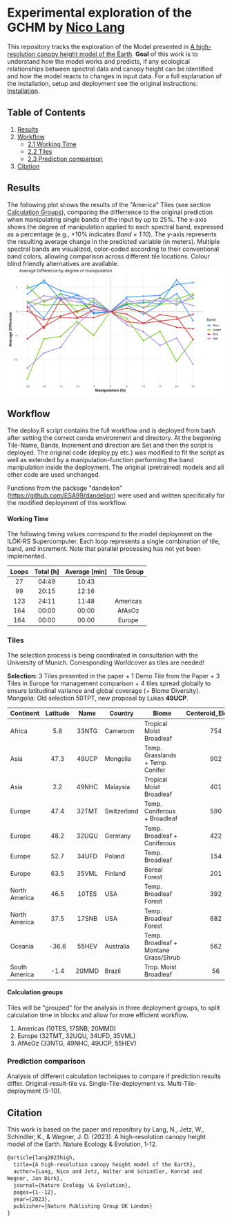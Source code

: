 # Experimental exploration of the GCHM by [Nico Lang](https://langnico.github.io/globalcanopyheight)

This repository tracks the exploration of the Model presented in [A high-resolution canopy height model of the Earth](https://arxiv.org/abs/2204.08322). **Goal** of this work is to understand how the model works and predicts, if any ecological relationships between spectral data and canopy height can be identified and how the model reacts to changes in input data.
For a full explanation of the installation, setup and deployment see the original instructions: [Installation](https://github.com/langnico/global-canopy-height-model#installation-and-credentials).


## Table of Contents
1. [Results](#results)
2. [Workflow](#workflow)
   - [2.1 Working Time](#working-time)
   - [2.2 Tiles](#tiles)
   - [2.3 Prediction comparison](#prediction-comparison)
3. [Citation](https://github.com/ESA99/canopy_height#citation)

## Results

The following plot shows the results of the "America" Tiles (see section [Calculation Groups](#calculation-groups)), comparing the differrence to the original prediction when manipulating single bands of the input by up to 25%.
The x-axis shows the degree of manipulation applied to each spectral band, expressed as a percentage (e.g., +10% indicates *Band × 1.10*). The y-axis represents the resulting average change in the predicted variable (in meters). Multiple spectral bands are visualized, color-coded according to their conventional band colors, allowing comparison across different tile locations. Colour blind friendly alternatives are available.
![Result plot](plots/2025-06-25_3T_B02+03+04+08_lineplot.png)



## Workflow
The deploy.R script contains the full workflow and is deployed from bash after setting the correct conda environment and directory.
At the beginning Tile-Name, Bands, Increment and direction are Set and then the script is deployed. The original code (deploy.py etc.) was modified to fit the script as well as extended by a manipulation-function performing the band manipulation inside the deployment. The original (pretrained) models and all other code are used unchanged. 

Functions from the package "dandelion" (https://github.com/ESA99/dandelion) were used and written specifically for the modified deployment of this workflow.

#### Working Time
The following timing values correspond to the model deployment on the ILÖK-RS Supercomputer. Each loop represents a single combination of tile, band, and increment. Note that parallel processing has not yet been implemented.

| Loops | Total [h] | Average [min] | Tile Group |
|:----------:|:----------:|:----------:|:---------:|
| 27 | 04:49 | 10:43 | |
| 99 | 20:15 | 12:16 | |
| 123 | 24:11 | 11:48 | Americas |
| 164 | 00:00 | 00:00 | AfAsOz |
| 164 | 00:00 | 00:00 | Europe |


### Tiles
The selection process is being coordinated in consultation with the University of Munich.
Corresponding Worldcover as tiles are needed!

**Selection:**
3 Tiles presented in the paper + 1 Demo Tile from the Paper + 3 Tiles in Europe for management comparison + 4 tiles spread globally to ensure latitudinal variance and global coverage (+ Biome Diversity).
Mongolia: Old selection 50TPT, new proposal by Lukas **49UCP**.

| Continent          | Latitude | Name   | Country         | Biome                                   | Centeroid_Elevation | Source  |
|--------------------|:--------:|:------:|-----------------|----------------------------------------|:-------------------:|---------|
| Africa             | 5.8      | 33NTG  | Cameroon        | Tropical Moist Broadleaf               | 754                 | PAPER   |
| Asia               | 47.3     | 49UCP  | Mongolia        | Temp. Grasslands + Temp. Conifer       | 902                 | Munich  |
| Asia               | 2.2      | 49NHC  | Malaysia        | Tropical Moist Broadleaf               | 401                 | PAPER   |
| Europe             | 47.4     | 32TMT  | Switzerland     | Temp. Coniferous + Broadleaf           | 590                 | PAPER   |
| Europe             | 48.2     | 32UQU  | Germany         | Temp. Broadleaf + Coniferous           | 422                 | Munich  |
| Europe             | 52.7     | 34UFD  | Poland          | Temp. Broadleaf                        | 154                 | Munich  |
| Europe             | 63.5     | 35VML  | Finland         | Boreal Forest                          | 201                 | Münster |
| North America      | 46.5     | 10TES  | USA             | Temp. Broadleaf Forest                 | 392                 | PAPER   |
| North America      | 37.5     | 17SNB  | USA             | Temp. Broadleaf Forest                 | 682                 | BOTH    |
| Oceania            | -36.6    | 55HEV  | Australia       | Temp. Broadleaf + Montane Grass/Shrub  | 562                 | Münster |
| South America      | -1.4     | 20MMD  | Brazil          | Trop. Moist Broadleaf                  | 56                  | Münster |

#### Calculation groups

Tiles will be "grouped" for the analysis in three deployment groups, to split calculation time in blocks and allow for more efficient workflow.
  1. Americas (10TES, 17SNB, 20MMD)
  2. Europe (32TMT, 32UQU, 34UFD, 35VML)
  3. AfAsOz (33NTG, 49NHC, 49UCP, 55HEV)

### Prediction comparison

Analysis of different calculation techniques to compare if prediction results differ.
Original-result-tile vs. Single-Tile-deployment vs. Multi-Tile-deployment (5-10).



## Citation

This work is based on the paper and repository by
Lang, N., Jetz, W., Schindler, K., & Wegner, J. D. (2023). A high-resolution canopy height model of the Earth. Nature Ecology & Evolution, 1-12.
```
@article{lang2023high,
  title={A high-resolution canopy height model of the Earth},
  author={Lang, Nico and Jetz, Walter and Schindler, Konrad and Wegner, Jan Dirk},
  journal={Nature Ecology \& Evolution},
  pages={1--12},
  year={2023},
  publisher={Nature Publishing Group UK London}
}
```

